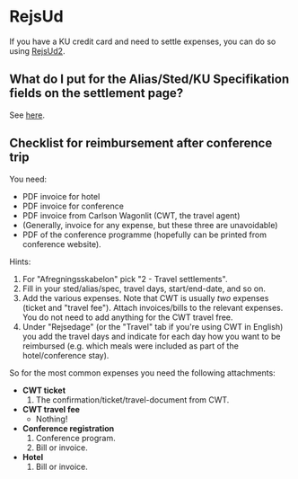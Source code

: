 # RejsUd

If you have a KU credit card and need to settle expenses, you can do so using
[RejsUd2](https://kunet.ku.dk/faculty-and-department/diku/finances/Pages/expense-claims.aspx).

## What do I put for the Alias/Sted/KU Specifikation fields on the settlement page?
See [here](https://kunet.ku.dk/faculty-and-department/diku/finances/Pages/Unit-number-alias-UCPH-specification.aspx).

## Checklist for reimbursement after conference trip

You need:

* PDF invoice for hotel
* PDF invoice for conference
* PDF invoice from Carlson Wagonlit (CWT, the travel agent)
* (Generally, invoice for any expense, but these three are unavoidable)
* PDF of the conference programme (hopefully can be printed from conference website).

Hints:

1. For "Afregningsskabelon" pick "2 - Travel settlements".
2. Fill in your sted/alias/spec, travel days, start/end-date, and so on.
3. Add the various expenses.  Note that CWT is usually *two* expenses
   (ticket and "travel fee").  Attach invoices/bills to the relevant
   expenses.  You do not need to add anything for the CWT travel free.
4. Under "Rejsedage" (or the "Travel" tab if you're using CWT in English) you add the travel days and indicate for each day
   how you want to be reimbursed (e.g. which meals were included as
   part of the hotel/conference stay).

So for the most common expenses you need the following attachments:

* **CWT ticket**
  1. The confirmation/ticket/travel-document from CWT.
* **CWT travel fee**
  * Nothing!
* **Conference registration**
  1. Conference program.
  2. Bill or invoice.
* **Hotel**
  1. Bill or invoice.
